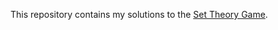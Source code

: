 This repository contains my solutions to the [Set Theory Game][1].

[1]: https://adam.math.hhu.de/#/g/djvelleman/stg4

